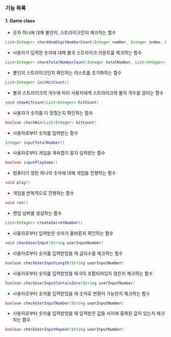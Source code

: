 ### 기능 목록
#### 1. Game class
- 숫자 하나에 대해 볼인지, 스트라이크인지 체크하는 함수
```java
List<Integer> checkOneDigitNumberCount(Integer number, Integer index, List<Integer> secretNumber, List<Integer> hitCount)
```

- 사용자가 입력한 숫자에 대해 볼과 스트라이크 카운트를 체크하는 함수
```java
List<Integer> checkTotalNumberCount(Integer totalNumber, List<Integer> secretNumber)
```

- 볼인지 스트라이크인지 확인하는 리스트를 초기화하는 함수
```java
List<Integer> initHitCount()
```

- 볼과 스트라이크의 개수에 따라 사용자에게 스트라이크와 볼의 개수를 알리는 함수
```java
void showHitCount(List<Integer> hitCount)
```

- 사용자가 숫자를 다 맞췄는지 확인하는 함수
```java
boolean checkWin(List<Integer> hitCount)
```

- 사용자로부터 숫자를 입력받는 함수
```java
Integer inputTotalNumber()
```

- 사용자로부터 게임을 계속할지 말지 입력받는 함수
```java
boolean inputPlayGame()
```

- 컴퓨터가 정한 하나의 숫자에 대해 게임을 진행하는 함수
```java
void play()
```

- 게임을 반복적으로 진행하는 함수
```java
void run()
```

- 랜덤 넘버를 생성하는 함수
```java
List<Integer> createSecretNumber()
```

- 사용자로부터 입력받은 숫자가 올바른지 확인하는 함수
```java
void checkUserInput(String userInputNumber)
```

- 사용자로부터 숫자를 입력받았을 때 글자수를 체크하는 함수
```java
boolean checkUserInputLength(String userInputNumber)
```

- 사용자로부터 숫자를 입력받았을 때 0이 포함되어있지 않은지 체크하는 함수
```java
boolean checkUserInputContainZero(String userInputNumber)
```

- 사용자로부터 숫자를 입력받았을 때 숫자로 변환이 가능한지 체크하는 함수
```java
boolean checkUserInputNumber(String userInputNumber)
```

- 사용자로부터 숫자를 입력받았을 때 입력받은 값들 사이에 중복된 값이 있는지 체크하는 함수
```java
boolean checkUserInputRepeat(String userInputNumber)
```